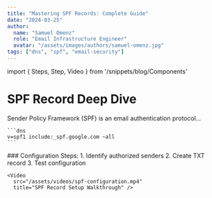 ```yaml
---
title: "Mastering SPF Records: Complete Guide"
date: "2024-03-25"
author: 
  name: "Samuel Omenz"
  role: "Email Infrastructure Engineer"
  avatar: "/assets/images/authors/samuel-omenz.jpg"
tags: ["dns", "spf", "email-security"]
---
```


import { Steps, Step, Video } from '/snippets/blog/Components'

# SPF Record Deep Dive

<Steps>
  <Step title="What is SPF?">
    Sender Policy Framework (SPF) is an email authentication protocol...
    
    ```dns
    v=spf1 include:_spf.google.com ~all
    ```
  </Step>
  
  <Step title="Implementation Guide">
    ### Configuration Steps:
    1. Identify authorized senders
    2. Create TXT record
    3. Test configuration
    
    <Video 
      src="/assets/videos/spf-configuration.mp4" 
      title="SPF Record Setup Walkthrough" />
  </Step>
</Steps>



